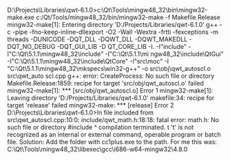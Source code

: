 D:\\Projects\\Libraries\\qwt-6.1.0&gt;c:\\Qt\\Tools\\mingw48\_32\\bin\\mingw32-make.exe
c:/Qt/Tools/mingw48\_32/bin/mingw32-make -f Makefile.Release
mingw32-make\[1\]: Entering directory 'D:/Projects/Libraries/qwt-6.1.0'
g++ -c -pipe -fno-keep-inline-dllexport -O2 -Wall -Wextra -frtti
-fexceptions -m threads -DUNICODE -DQT\_DLL -DQWT\_DLL -DQWT\_MAKEDLL
-DQT\_NO\_DEBUG -DQT\_GUI\_LIB -D QT\_CORE\_LIB -I. -I"include"
-I"C:\\Qt\\5.1.1\\mingw48\_32\\include" -I"C:\\Qt\\5.1.1\\mi
ngw48\_32\\include\\QtGui"
-I"C:\\Qt\\5.1.1\\mingw48\_32\\include\\QtCore" -I"src\\moc" -I
"C:\\Qt\\5.1.1\\mingw48\_32\\mkspecs\\win32-g++" -o
src\\obj\\qwt\_autoscl.o src\\qwt\_auto scl.cpp g++: error:
CreateProcess: No such file or directory Makefile.Release:1859: recipe
for target 'src/obj/qwt\_autoscl.o' failed mingw32-make\[1\]: \*\*\*
\[src/obj/qwt\_autoscl.o\] Error 1 mingw32-make\[1\]: Leaving directory
'D:/Projects/Libraries/qwt-6.1.0' makefile:34: recipe for target
'release' failed mingw32-make: \*\*\* \[release\] Error 2
D:\\Projects\\Libraries\\qwt-6.1.0&gt;In file included from
src\\qwt\_autoscl.cpp:10:0: include/qwt\_math.h:18:18: fatal error:
math.h: No such file or directory \#include \^ compilation terminated. t
't' is not recognized as an internal or external command, operable
program or batch file. Solution: Add the folder with cc1plus.exe to the
path. For me this was:
C:\\Qt\\Tools\\mingw48\_32\\libexec\\gcc\\i686-w64-mingw32\\4.8.0
